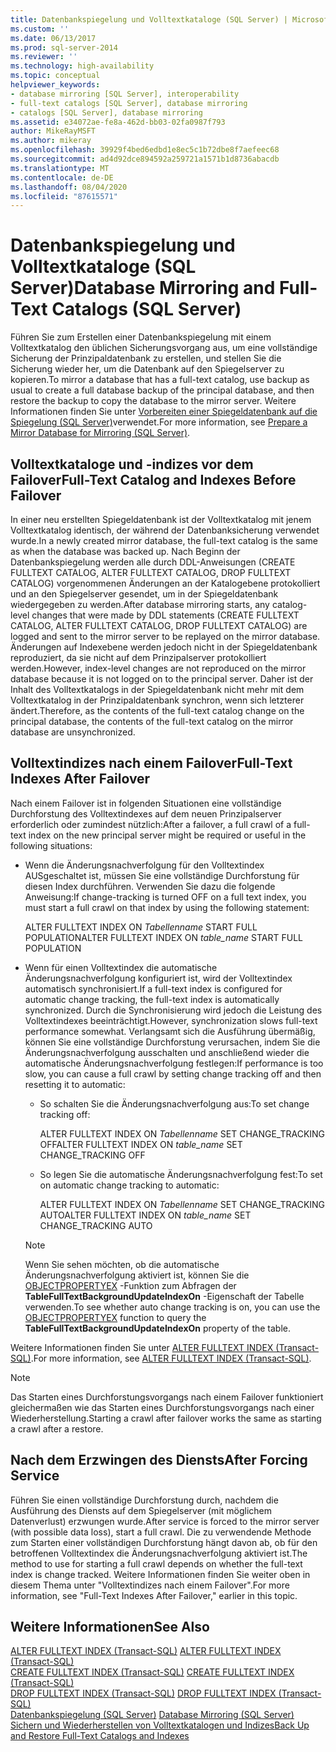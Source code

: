 ```yaml
---
title: Datenbankspiegelung und Volltextkataloge (SQL Server) | Microsoft-Dokumentation
ms.custom: ''
ms.date: 06/13/2017
ms.prod: sql-server-2014
ms.reviewer: ''
ms.technology: high-availability
ms.topic: conceptual
helpviewer_keywords:
- database mirroring [SQL Server], interoperability
- full-text catalogs [SQL Server], database mirroring
- catalogs [SQL Server], database mirroring
ms.assetid: e34072ae-fe8a-462d-bb03-02fa0987f793
author: MikeRayMSFT
ms.author: mikeray
ms.openlocfilehash: 39929f4bed6edbd1e8ec5c1b72dbe8f7aefeec68
ms.sourcegitcommit: ad4d92dce894592a259721a1571b1d8736abacdb
ms.translationtype: MT
ms.contentlocale: de-DE
ms.lasthandoff: 08/04/2020
ms.locfileid: "87615571"
---
```

# <a name="database-mirroring-and-full-text-catalogs-sql-server"></a><span data-ttu-id="4c3e5-102">Datenbankspiegelung und Volltextkataloge (SQL Server)</span><span class="sxs-lookup"><span data-stu-id="4c3e5-102">Database Mirroring and Full-Text Catalogs (SQL Server)</span></span>
  <span data-ttu-id="4c3e5-103">Führen Sie zum Erstellen einer Datenbankspiegelung mit einem Volltextkatalog den üblichen Sicherungsvorgang aus, um eine vollständige Sicherung der Prinzipaldatenbank zu erstellen, und stellen Sie die Sicherung wieder her, um die Datenbank auf den Spiegelserver zu kopieren.</span><span class="sxs-lookup"><span data-stu-id="4c3e5-103">To mirror a database that has a full-text catalog, use backup as usual to create a full database backup of the principal database, and then restore the backup to copy the database to the mirror server.</span></span> <span data-ttu-id="4c3e5-104">Weitere Informationen finden Sie unter [Vorbereiten einer Spiegeldatenbank auf die Spiegelung &#40;SQL Server&#41;](prepare-a-mirror-database-for-mirroring-sql-server.md)verwendet.</span><span class="sxs-lookup"><span data-stu-id="4c3e5-104">For more information, see [Prepare a Mirror Database for Mirroring &#40;SQL Server&#41;](prepare-a-mirror-database-for-mirroring-sql-server.md).</span></span>  
  
## <a name="full-text-catalog-and-indexes-before-failover"></a><span data-ttu-id="4c3e5-105">Volltextkataloge und -indizes vor dem Failover</span><span class="sxs-lookup"><span data-stu-id="4c3e5-105">Full-Text Catalog and Indexes Before Failover</span></span>  
 <span data-ttu-id="4c3e5-106">In einer neu erstellten Spiegeldatenbank ist der Volltextkatalog mit jenem Volltextkatalog identisch, der während der Datenbanksicherung verwendet wurde.</span><span class="sxs-lookup"><span data-stu-id="4c3e5-106">In a newly created mirror database, the full-text catalog is the same as when the database was backed up.</span></span> <span data-ttu-id="4c3e5-107">Nach Beginn der Datenbankspiegelung werden alle durch DDL-Anweisungen (CREATE FULLTEXT CATALOG, ALTER FULLTEXT CATALOG, DROP FULLTEXT CATALOG) vorgenommenen Änderungen an der Katalogebene protokolliert und an den Spiegelserver gesendet, um in der Spiegeldatenbank wiedergegeben zu werden.</span><span class="sxs-lookup"><span data-stu-id="4c3e5-107">After database mirroring starts, any catalog-level changes that were made by DDL statements (CREATE FULLTEXT CATALOG, ALTER FULLTEXT CATALOG, DROP FULLTEXT CATALOG) are logged and sent to the mirror server to be replayed on the mirror database.</span></span> <span data-ttu-id="4c3e5-108">Änderungen auf Indexebene werden jedoch nicht in der Spiegeldatenbank reproduziert, da sie nicht auf dem Prinzipalserver protokolliert werden.</span><span class="sxs-lookup"><span data-stu-id="4c3e5-108">However, index-level changes are not reproduced on the mirror database because it is not logged on to the principal server.</span></span> <span data-ttu-id="4c3e5-109">Daher ist der Inhalt des Volltextkatalogs in der Spiegeldatenbank nicht mehr mit dem Volltextkatalog in der Prinzipaldatenbank synchron, wenn sich letzterer ändert.</span><span class="sxs-lookup"><span data-stu-id="4c3e5-109">Therefore, as the contents of the full-text catalog change on the principal database, the contents of the full-text catalog on the mirror database are unsynchronized.</span></span>  
  
## <a name="full-text-indexes-after-failover"></a><span data-ttu-id="4c3e5-110">Volltextindizes nach einem Failover</span><span class="sxs-lookup"><span data-stu-id="4c3e5-110">Full-Text Indexes After Failover</span></span>  
 <span data-ttu-id="4c3e5-111">Nach einem Failover ist in folgenden Situationen eine vollständige Durchforstung des Volltextindexes auf dem neuen Prinzipalserver erforderlich oder zumindest nützlich:</span><span class="sxs-lookup"><span data-stu-id="4c3e5-111">After a failover, a full crawl of a full-text index on the new principal server might be required or useful in the following situations:</span></span>  
  
-   <span data-ttu-id="4c3e5-112">Wenn die Änderungsnachverfolgung für den Volltextindex AUSgeschaltet ist, müssen Sie eine vollständige Durchforstung für diesen Index durchführen. Verwenden Sie dazu die folgende Anweisung:</span><span class="sxs-lookup"><span data-stu-id="4c3e5-112">If change-tracking is turned OFF on a full text index, you must start a full crawl on that index by using the following statement:</span></span>  
  
     <span data-ttu-id="4c3e5-113">ALTER FULLTEXT INDEX ON *Tabellenname* START FULL POPULATION</span><span class="sxs-lookup"><span data-stu-id="4c3e5-113">ALTER FULLTEXT INDEX ON *table_name* START FULL POPULATION</span></span>  
  
-   <span data-ttu-id="4c3e5-114">Wenn für einen Volltextindex die automatische Änderungsnachverfolgung konfiguriert ist, wird der Volltextindex automatisch synchronisiert.</span><span class="sxs-lookup"><span data-stu-id="4c3e5-114">If a full-text index is configured for automatic change tracking, the full-text index is automatically synchronized.</span></span> <span data-ttu-id="4c3e5-115">Durch die Synchronisierung wird jedoch die Leistung des Volltextindexes beeinträchtigt.</span><span class="sxs-lookup"><span data-stu-id="4c3e5-115">However, synchronization slows full-text performance somewhat.</span></span> <span data-ttu-id="4c3e5-116">Verlangsamt sich die Ausführung übermäßig, können Sie eine vollständige Durchforstung verursachen, indem Sie die Änderungsnachverfolgung ausschalten und anschließend wieder die automatische Änderungsnachverfolgung festlegen:</span><span class="sxs-lookup"><span data-stu-id="4c3e5-116">If performance is too slow, you can cause a full crawl by setting change tracking off and then resetting it to automatic:</span></span>  
  
    -   <span data-ttu-id="4c3e5-117">So schalten Sie die Änderungsnachverfolgung aus:</span><span class="sxs-lookup"><span data-stu-id="4c3e5-117">To set change tracking off:</span></span>  
  
         <span data-ttu-id="4c3e5-118">ALTER FULLTEXT INDEX ON *Tabellenname* SET CHANGE_TRACKING OFF</span><span class="sxs-lookup"><span data-stu-id="4c3e5-118">ALTER FULLTEXT INDEX ON *table_name* SET CHANGE_TRACKING OFF</span></span>  
  
    -   <span data-ttu-id="4c3e5-119">So legen Sie die automatische Änderungsnachverfolgung fest:</span><span class="sxs-lookup"><span data-stu-id="4c3e5-119">To set on automatic change tracking to automatic:</span></span>  
  
         <span data-ttu-id="4c3e5-120">ALTER FULLTEXT INDEX ON *Tabellenname* SET CHANGE_TRACKING AUTO</span><span class="sxs-lookup"><span data-stu-id="4c3e5-120">ALTER FULLTEXT INDEX ON *table_name* SET CHANGE_TRACKING AUTO</span></span>  
  
    > [!NOTE]  
    >  <span data-ttu-id="4c3e5-121">Wenn Sie sehen möchten, ob die automatische Änderungsnachverfolgung aktiviert ist, können Sie die [OBJECTPROPERTYEX](/sql/t-sql/functions/objectproperty-transact-sql) -Funktion zum Abfragen der **TableFullTextBackgroundUpdateIndexOn** -Eigenschaft der Tabelle verwenden.</span><span class="sxs-lookup"><span data-stu-id="4c3e5-121">To see whether auto change tracking is on, you can use the [OBJECTPROPERTYEX](/sql/t-sql/functions/objectproperty-transact-sql) function to query the **TableFullTextBackgroundUpdateIndexOn** property of the table.</span></span>  
  
 <span data-ttu-id="4c3e5-122">Weitere Informationen finden Sie unter [ALTER FULLTEXT INDEX &#40;Transact-SQL&#41;](/sql/t-sql/statements/alter-fulltext-index-transact-sql).</span><span class="sxs-lookup"><span data-stu-id="4c3e5-122">For more information, see [ALTER FULLTEXT INDEX &#40;Transact-SQL&#41;](/sql/t-sql/statements/alter-fulltext-index-transact-sql).</span></span>  
  
> [!NOTE]  
>  <span data-ttu-id="4c3e5-123">Das Starten eines Durchforstungsvorgangs nach einem Failover funktioniert gleichermaßen wie das Starten eines Durchforstungsvorgangs nach einer Wiederherstellung.</span><span class="sxs-lookup"><span data-stu-id="4c3e5-123">Starting a crawl after failover works the same as starting a crawl after a restore.</span></span>  
  
## <a name="after-forcing-service"></a><span data-ttu-id="4c3e5-124">Nach dem Erzwingen des Diensts</span><span class="sxs-lookup"><span data-stu-id="4c3e5-124">After Forcing Service</span></span>  
 <span data-ttu-id="4c3e5-125">Führen Sie einen vollständige Durchforstung durch, nachdem die Ausführung des Diensts auf dem Spiegelserver (mit möglichem Datenverlust) erzwungen wurde.</span><span class="sxs-lookup"><span data-stu-id="4c3e5-125">After service is forced to the mirror server (with possible data loss), start a full crawl.</span></span> <span data-ttu-id="4c3e5-126">Die zu verwendende Methode zum Starten einer vollständigen Durchforstung hängt davon ab, ob für den betroffenen Volltextindex die Änderungsnachverfolgung aktiviert ist.</span><span class="sxs-lookup"><span data-stu-id="4c3e5-126">The method to use for starting a full crawl depends on whether the full-text index is change tracked.</span></span> <span data-ttu-id="4c3e5-127">Weitere Informationen finden Sie weiter oben in diesem Thema unter "Volltextindizes nach einem Failover".</span><span class="sxs-lookup"><span data-stu-id="4c3e5-127">For more information, see "Full-Text Indexes After Failover," earlier in this topic.</span></span>  
  
## <a name="see-also"></a><span data-ttu-id="4c3e5-128">Weitere Informationen</span><span class="sxs-lookup"><span data-stu-id="4c3e5-128">See Also</span></span>  
 <span data-ttu-id="4c3e5-129">[ALTER FULLTEXT INDEX &#40;Transact-SQL&#41;](/sql/t-sql/statements/alter-fulltext-index-transact-sql) </span><span class="sxs-lookup"><span data-stu-id="4c3e5-129">[ALTER FULLTEXT INDEX &#40;Transact-SQL&#41;](/sql/t-sql/statements/alter-fulltext-index-transact-sql) </span></span>  
 <span data-ttu-id="4c3e5-130">[CREATE FULLTEXT INDEX &#40;Transact-SQL&#41;](/sql/t-sql/statements/create-fulltext-index-transact-sql) </span><span class="sxs-lookup"><span data-stu-id="4c3e5-130">[CREATE FULLTEXT INDEX &#40;Transact-SQL&#41;](/sql/t-sql/statements/create-fulltext-index-transact-sql) </span></span>  
 <span data-ttu-id="4c3e5-131">[DROP FULLTEXT INDEX (Transact-SQL)](/sql/t-sql/statements/drop-fulltext-index-transact-sql) </span><span class="sxs-lookup"><span data-stu-id="4c3e5-131">[DROP FULLTEXT INDEX &#40;Transact-SQL&#41;](/sql/t-sql/statements/drop-fulltext-index-transact-sql) </span></span>  
 <span data-ttu-id="4c3e5-132">[Datenbankspiegelung &#40;SQL Server&#41;](database-mirroring-sql-server.md) </span><span class="sxs-lookup"><span data-stu-id="4c3e5-132">[Database Mirroring &#40;SQL Server&#41;](database-mirroring-sql-server.md) </span></span>  
 [<span data-ttu-id="4c3e5-133">Sichern und Wiederherstellen von Volltextkatalogen und Indizes</span><span class="sxs-lookup"><span data-stu-id="4c3e5-133">Back Up and Restore Full-Text Catalogs and Indexes</span></span>](../../relational-databases/indexes/indexes.md)  
  
  

